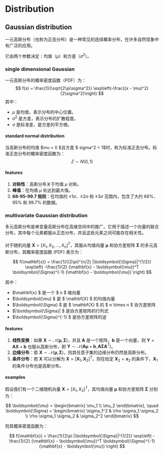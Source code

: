 # Distribution

## Gaussian distribution

一元高斯分布（也称为正态分布）是一种常见的连续概率分布，在许多自然现象中有广泛的应用。

它由两个参数决定：均值（$\mu$）和方差（$\sigma^2$）。

### single dimensional Gaussian

一元高斯分布的概率密度函数（PDF）为：
$$
f(x) = \frac{1}{\sqrt{2\pi\sigma^2}} \exp\left(-\frac{(x - \mu)^2}{2\sigma^2}\right)
$$
其中：

- $\mu$ 是均值，表示分布的中心位置。
- $\sigma^2$ 是方差，表示分布的扩散程度。
- $\sigma$ 是标准差，是方差的平方根。

#### standard normal distribution

当高斯分布的均值 $mu = 0 $且方差 $ sigma^2 = 1$时，称为标准正态分布。标准正态分布的概率密度函数为：
$$
Z \sim N(0, 1)
$$

#### features

1. **对称性**：高斯分布关于均值 $\mu$ 对称。
2. **峰值**：在均值 $\mu$ 处达到最大值。
3. **68-95-99.7 规则**：在均值的 $\pm 1\sigma$、$\pm 2\sigma$ 和 $\pm 3\sigma$ 范围内，包含了大约 68%、95% 和 99.7% 的数据。



### multivariate Gaussian distribution

多元高斯分布是单变量高斯分布在高维空间中的推广。它用于描述一个向量的联合分布，其中每个元素都服从正态分布，并且这些元素之间可能存在相关性。

#### 

对于随机向量 $\mathbf{X} = [X_1, X_2, \ldots, X_n]^T$，其服从均值向量 $\boldsymbol{\mu}$ 和协方差矩阵 $\boldsymbol{\Sigma}$ 的多元高斯分布，其概率密度函数 (PDF) 表示为：

$$
f(\mathbf{x}) = \frac{1}{(2\pi)^{n/2} |\boldsymbol{\Sigma}|^{1/2}} \exp\left( -\frac{1}{2} (\mathbf{x} - \boldsymbol{\mu})^T \boldsymbol{\Sigma}^{-1} (\mathbf{x} - \boldsymbol{\mu}) \right)
$$

其中：
- $\mathbf{x} $ 是一个 $ n $ 维向量 
- $\boldsymbol{\mu} $ 是 $ \mathbf{X} $ 的均值向量
- $\boldsymbol{\Sigma} $ 是 $ \mathbf{X} $ 的 $ n \times n $ 协方差矩阵
- $|\boldsymbol{\Sigma}| $ 是协方差矩阵的行列式
- $\boldsymbol{\Sigma}^{-1} $ 是协方差矩阵的逆

#### features

1. **线性变换**：如果 $\mathbf{X} \sim \mathcal{N}(\boldsymbol{\mu}, \boldsymbol{\Sigma})$，并且 $\mathbf{A}$ 是一个矩阵，$\mathbf{b}$ 是一个向量，则 $\mathbf{Y} = \mathbf{A}\mathbf{X} + \mathbf{b}$ 也服从高斯分布，即 $\mathbf{Y} \sim \mathcal{N}(\mathbf{A}\boldsymbol{\mu} + \mathbf{b}, \mathbf{A}\boldsymbol{\Sigma}\mathbf{A}^T)$。
2. **边缘分布**：若 $\mathbf{X} \sim \mathcal{N}(\boldsymbol{\mu}, \boldsymbol{\Sigma})$，则其任意子集的边缘分布仍然是高斯分布。
3. **条件分布**：若 $\mathbf{X}$ 可以分解为 $\mathbf{X} = [\mathbf{X}_1, \mathbf{X}_2]^T$，则在给定 $\mathbf{X}_2 = \mathbf{x}_2$ 的条件下，$\mathbf{X}_1$ 的条件分布也是高斯分布。



#### examples

假设我们有一个二维随机向量 $\mathbf{X} = [X_1, X_2]^T$，其均值向量 $\boldsymbol{\mu}$ 和协方差矩阵 $\boldsymbol{\Sigma}$ 分别为：

$$
\boldsymbol{\mu} = \begin{bmatrix} \mu_1 \\ \mu_2 \end{bmatrix}, \quad
\boldsymbol{\Sigma} = \begin{bmatrix} \sigma_1^2 & \rho \sigma_1 \sigma_2 \\ \rho \sigma_1 \sigma_2 & \sigma_2^2 \end{bmatrix}
$$

则其概率密度函数为：

$$
f(\mathbf{x}) = \frac{1}{2\pi |\boldsymbol{\Sigma}|^{1/2}} \exp\left( -\frac{1}{2} (\mathbf{x} - \boldsymbol{\mu})^T \boldsymbol{\Sigma}^{-1} (\mathbf{x} - \boldsymbol{\mu}) \right)
$$


